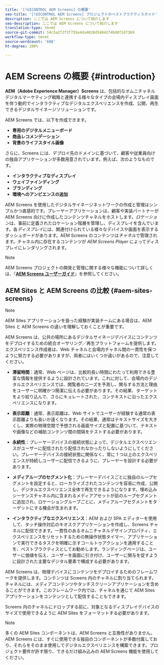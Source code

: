 ```yaml
---
title: '[!UICONTROL AEM Screens] の概要'
seo-title: '[!UICONTROL AEM Screens] プロジェクトのベストプラクティスガイド'
description: ここでは AEM Screens について紹介します
seo-description: ここでは AEM Screens について紹介します
translation-type: tm+mt
source-git-commit: 54c5a2f2f3f755e4da4028d54042f4bd8f2df369
workflow-type: tm+mt
source-wordcount: '688'
ht-degree: 100%

---
```



# AEM Screens の概要 {#introduction}

**AEM（Adobe Experience Manager）Screens** は、包括的なオムニチャネルデジタルマーケティング戦略と連携する様々なタイプの会場内ディスプレイ画面を伴う動的でインタラクティブなデジタルエクスペリエンスを作成、公開、再生できるデジタルサイネージソリューションです。

AEM Screens では、以下を作成できます。

* **専用のデジタルメニューボード**
* **商品レコメンデーション**
* **背景のライフスタイル画像**

さらに、Screens には、デプロイ先のドメインに基づいて、顧客や従業員向けの独自アプリケーションが多数用意されています。例えば、次のようなものです。

* **インタラクティブなディスプレイ**
* **ウェイファインディング**
* **ブランディング**
* **環境へのアンビエンスの追加**

AEM Screens を使用したデジタルサイネージネットワークの作成と管理はシンプルかつ直感的です。プレーヤーアプリケーションは、顧客や実装パートナーが AEM Screens 向けに作成したコンテンツチャネルをホストします。*ロケーション*&#x200B;は、事前に定義されたロケーション階層を管理し、ディスプレイを含んでいます。各&#x200B;*ディスプレイ*&#x200B;には、関連付けられている様々なデバイスや画面を表示するダッシュボードがあります。AEM Screens のコンテンツは&#x200B;*チャネル*&#x200B;で管理されます。チャネル内に存在するコンテンツが *AEM Screens Player* によってディスプレイにレンダリングされます。



>[!NOTE]
>
>AEM Screens プロジェクトの開発と管理に関する様々な機能について詳しくは、『**[AEM Screens ユーザーガイド](https://helpx.adobe.com/jp/experience-manager/6-5/screens/user-guide.html)**』を参照してください。

## AEM Sites と AEM Screens の比較 {#aem-sites-screens}

>[!NOTE]
>
>AEM Sites アプリケーションを扱った経験が実装チームにある場合は、AEM Sites と AEM Screens の違いを理解しておくことが重要です。

AEM Screens は、公共の場所にあるデジタルサイネージデバイスにコンテンツをデプロイするための統合オーサリング／再生プラットフォームを提供します。エクスペリエンス作成者は、Web チャネルと会場内チャネル間の一貫性を保つように努力する必要がありますが、両者にはいくつか違いがあるので、注意してください。

* **滞留時間**：通常、Web ページは、比較的長い時間にわたって利用できる豊富な情報を提供するように設計されています。これに対して、会場内のデジタルエクスペリエンスでは、閲覧者のニーズを予測し、関与する方法と理由をユーザーに明確かつ簡潔に伝える必要があります。その結果、ターゲットをより絞り込んで、さらにキュレートされた、コンテキストに沿ったエクスペリエンスになります。

* **表示距離**：通常、表示距離は、Web サイトでユーザーが経験する通常の表示距離よりも長いか遠くなります。その結果、通常はテキストサイズを大きくし、実際の物理空間で予想される画面サイズと配置に基づいて、テキストや画像などの補助コンテンツ間の間隔をテストする必要があります。

* **永続性**：プレーヤーデバイスの接続状態によって、デジタルエクスペリエンスがユーザーに配信されたり配信されなかったりしないようにしてください。プレーヤーデバイスの接続状態に関係なく、常に 1 つ以上のエクスペリエンスが持続しユーザーに配信できるように、プレーヤーを設計する必要があります。

* **メディアループのセグメント化**：プレーヤーデバイスごとに独自のループセグメントを設定すると、ローカライズされたコンテンツを容易に作成、公開し、デジタルエクスペリエンス全体で再生できるようになります。埋め込みシーケンスチャネル内に含まれるメディアアセットが前のループセグメントに追加され、ロケーショングループごとに、メディアループセグメントをターゲットにする機会が生まれます。

* **インタラクティブなエクスペリエンス**：AEM および SPA エディターを使用して、タッチ操作対応のキオスクアプリケーションを作成し、Screens チャネルに配信できます。一貫性のあるオムニチャネルデザインプロパティ、エクスペリエンスをリセットするための無操作状態タイマー、アプリケーションで実行できるタスクを明確に示すコールトゥアクションを適用することを、ベストプラクティスとしてお勧めします。ランディングページは、ユーザーに価値を伝え、ユーザーを画面に引き付け、ユーザーに関与を促すように設計された主要なデジタル要素で構成する必要があります。

AEM Screens は、物理デバイスにコンテンツをデプロイするためのフレームワークを提供します。コンテンツは Screens 内のチャネルに割り当てられます。チャネルには、メディアコンテンツやタッチスクリーンアプリケーションを含めることができます。このフレームワーク内では、チャネルを通じて AEM Sites アプリケーションをコンテンツとして配信することもできます。

Screens 内のチャネルにドロップする前に、対象となるディスプレイデバイスのサイズで使用できるように AEM Sites をフォーマットする必要があります。

>[!NOTE]
>多くの AEM Sites コンポーネントは、AEM Screens と互換性がありません。AEM Screens には、すぐに使用できる独自のコンポーネントが多数付属しており、それらをそのまま使用してデジタルエクスペリエンスを構築できます。プロジェクト要件が許す限り、できるだけ組み込みの AEM Screens 機能を使用してください。
